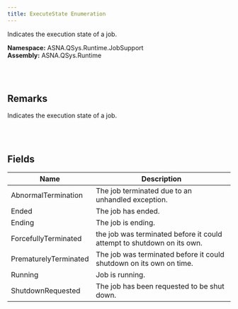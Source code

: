 ```yaml
---
title: ExecuteState Enumeration
---
```


Indicates the execution state of a job.

**Namespace:** ASNA.QSys.Runtime.JobSupport <br/>
**Assembly:** ASNA.QSys.Runtime

<br>
<br>

## Remarks

Indicates the execution state of a job.

[//]: # ($$TODO: Complete the Remarks section.)

<br>
<br>

## Fields

| Name | Description
| --- | --- 
| AbnormalTermination | The job terminated due to an unhandled exception.
| Ended | The job has ended.
| Ending | The job is ending.
| ForcefullyTerminated | the job was terminated before it could attempt to shutdown on its own.
| PrematurelyTerminated | The job was terminated before it could shutdown on its own on time.
| Running | Job is running.
| ShutdownRequested | The job has been requested to be shut down.

<br>
<br>

